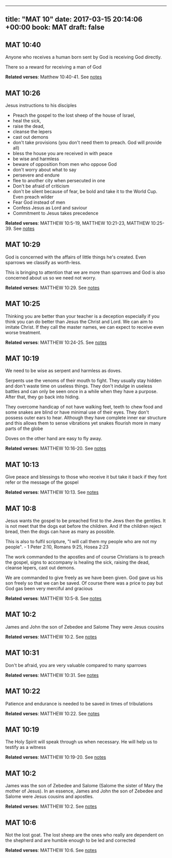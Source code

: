 
---
title: "MAT 10"
date: 2017-03-15 20:14:06 +00:00
book: MAT
draft: false
---

## MAT 10:40

Anyone who receives a human born sent by God is receiving God directly.

There so a reward for receiving a man of God

**Related verses**: Matthew 10:40-41. See [notes](https://my.bible.com/notes/2591684325930689396)


## MAT 10:26

Jesus instructions to his disciples
- Preach the gospel to the lost sheep of the house of Israel, 
- heal the sick, 
- raise the dead, 
- cleanse the lepers 
- cast out demons
- don't take provisions (you don't need them to preach. God will provide all)
- bless the house you are received in with peace
- be wise and harmless
- beware of opposition from men who oppose God
- don't worry about what to say
- persevere and endure
- flee to another city when persecuted in one
- Don't be afraid of criticism
- don't be silent because of fear, be bold and take it to the World Cup. Even preach wilder
- Fear God instead of men
- Confess Jesus as Lord and saviour
- Commitment to Jesus takes precedence

**Related verses**: MATTHEW 10:5-19, MATTHEW 10:21-23, MATTHEW 10:25-39. See [notes](https://my.bible.com/notes/2582615221391319920)


## MAT 10:29

God is concerned with the affairs of little things he's created. Even sparrows we classify as worth-less. 

This is bringing to attention that we are more than sparrows and God is also concerned about us so we need not worry.

**Related verses**: MATTHEW 10:29. See [notes](https://my.bible.com/notes/2581893027019350798)


## MAT 10:25

Thinking you are  better than your teacher is a deception especially if you think you can do better than Jesus the Christ and Lord. We can aim to imitate Christ. If they call the master names, we can expect to receive even worse treatment.

**Related verses**: MATTHEW 10:24-25. See [notes](https://my.bible.com/notes/2581884350531101430)


## MAT 10:19

We need to be wise as serpent and harmless as doves.

Serpents use the venoms of their mouth to fight. They usually stay hidden and don't waste time on useless things. They don't indulge in useless battles and can only be seen once in a while when they have a purpose. After that, they go back into hiding. 

They overcome handicap of not have walking feet, teeth to chew food and some snakes are blind or have minimal use of their eyes. They don't possess outer ears to hear. Although they have complete inner ear structure and this allows them to sense vibrations yet snakes flourish more in many parts of the globe

Doves on the other hand are easy to fly away.

**Related verses**: MATTHEW 10:16-20. See [notes](https://my.bible.com/notes/2581177151089533259)


## MAT 10:13

Give peace and blessings to those who receive it but take it back if they font refer or the message of the gospel

**Related verses**: MATTHEW 10:13. See [notes](https://my.bible.com/notes/2581173432830648638)


## MAT 10:8

Jesus wants the gospel to be preached first to the Jews then the gentiles. It is not meet that the dogs eat before the children. And if the children reject bread, then the dogs can have as many as possible.

This is also to fulfil scripture, "I will call them my people who are not my people". - 1 Peter 2:10, Romans 9:25, Hosea 2:23

The work commanded to the apostles and of course Christians is to preach the gospel, signs to accompany is healing the sick, raising the dead, cleanse lepers, cast out demons.

We are commanded to give freely as we have been given. God gave us his son freely so that we can be saved. Of course there was a price to pay but God gas been very merciful and gracious

**Related verses**: MATTHEW 10:5-8. See [notes](https://my.bible.com/notes/2581171079960322356)


## MAT 10:2

James and John the son of Zebedee and Salome
They were Jesus cousins

**Related verses**: MATTHEW 10:2. See [notes](https://my.bible.com/notes/2579053965891854955)


## MAT 10:31

Don't be afraid, you are very valuable compared to many sparrows

**Related verses**: MATTHEW 10:31. See [notes](https://my.bible.com/notes/2577545801035931817)


## MAT 10:22

Patience and endurance is needed to be saved in times of tribulations

**Related verses**: MATTHEW 10:22. See [notes](https://my.bible.com/notes/2574636187084644860)


## MAT 10:19

The Holy Spirit will speak through us when necessary. He will help us to testify as a witness

**Related verses**: MATTHEW 10:19-20. See [notes](https://my.bible.com/notes/2574634246162080250)


## MAT 10:2

James was the son of Zebedee and Salome (Salome the sister of Mary the mother of Jesus). In an essence, James and John the son of Zebedee and Salome were Jesus cousins and apostles.

**Related verses**: MATTHEW 10:2. See [notes](https://my.bible.com/notes/2573312540239716424)


## MAT 10:6

Not the lost goat. The lost sheep are the ones who really are dependent on the shepherd and are humble enough to be led and corrected

**Related verses**: MATTHEW 10:6. See [notes](https://my.bible.com/notes/2568230106468967331)


